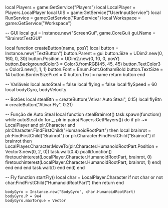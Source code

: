 local Players = game:GetService("Players")
local LocalPlayer = Players.LocalPlayer
local UIS = game:GetService("UserInputService")
local RunService = game:GetService("RunService")
local Workspace = game:GetService("Workspace")

-- GUI
local gui = Instance.new("ScreenGui", game.CoreGui)
gui.Name = "BrainrotTestGUI"

local function createButton(name, posY)
	local button = Instance.new("TextButton")
	button.Parent = gui
	button.Size = UDim2.new(0, 160, 0, 30)
	button.Position = UDim2.new(0, 10, 0, posY)
	button.BackgroundColor3 = Color3.fromRGB(45, 45, 45)
	button.TextColor3 = Color3.new(1, 1, 1)
	button.Font = Enum.Font.GothamBold
	button.TextSize = 14
	button.BorderSizePixel = 0
	button.Text = name
	return button
end

-- Variáveis
local autoSteal = false
local flying = false
local flySpeed = 60
local bodyGyro, bodyVelocity

-- Botões
local stealBtn = createButton("Ativar Auto Steal", 0.15)
local flyBtn = createButton("Ativar Fly", 0.21)

-- Função de Auto Steal
local function stealBrainrot()
	task.spawn(function()
		while autoSteal do
			for _, plr in pairs(Players:GetPlayers()) do
				if plr ~= LocalPlayer and plr.Character and plr.Character:FindFirstChild("HumanoidRootPart") then
					local brainrot = plr:FindFirstChild("Brainrot") or plr.Character:FindFirstChild("Brainrot")
					if brainrot then
						LocalPlayer.Character:MoveTo(plr.Character.HumanoidRootPart.Position + Vector3.new(0, 2, 0))
						task.wait(0.4)
						pcall(function()
							firetouchinterest(LocalPlayer.Character.HumanoidRootPart, brainrot, 0)
							firetouchinterest(LocalPlayer.Character.HumanoidRootPart, brainrot, 1)
						end)
					end
				end
			end
			task.wait(1)
		end
	end)
end

-- Fly
function startFly()
	local char = LocalPlayer.Character
	if not char or not char:FindFirstChild("HumanoidRootPart") then return end

	bodyGyro = Instance.new("BodyGyro", char.HumanoidRootPart)
	bodyGyro.P = 9e4
	bodyGyro.maxTorque = Vector

